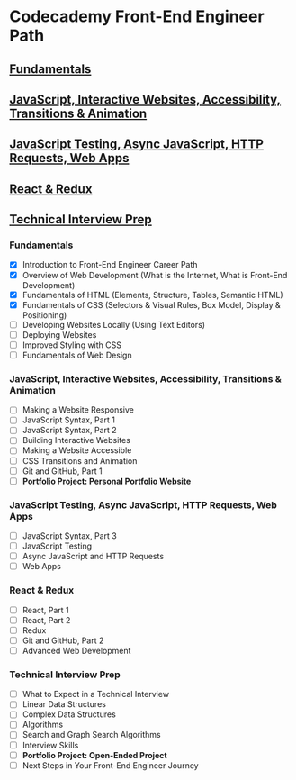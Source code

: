 # Codecademy Front-End Engineer Path
## [Fundamentals](#fundamentals-1)
## [JavaScript, Interactive Websites, Accessibility, Transitions & Animation](#javascript-interactive-websites-accessibility-transitions--animation-1)
## [JavaScript Testing, Async JavaScript, HTTP Requests, Web Apps](#javascript-testing-async-javascript-http-requests-web-apps-1)
## [React & Redux](#react--redux1)
## [Technical Interview Prep](#technical-interview-prep-1)

### Fundamentals
- [x] Introduction to Front-End Engineer Career Path
- [x] Overview of Web Development (What is the Internet, What is Front-End Development)
- [x] Fundamentals of HTML (Elements, Structure, Tables, Semantic HTML)
- [x] Fundamentals of CSS (Selectors & Visual Rules, Box Model, Display & Positioning)
- [ ] Developing Websites Locally (Using Text Editors)
- [ ] Deploying Websites
- [ ] Improved Styling with CSS
- [ ] Fundamentals of Web Design
### JavaScript, Interactive Websites, Accessibility, Transitions & Animation
- [ ] Making a Website Responsive
- [ ] JavaScript Syntax, Part 1
- [ ] JavaScript Syntax, Part 2
- [ ] Building Interactive Websites
- [ ] Making a Website Accessible
- [ ] CSS Transitions and Animation
- [ ] Git and GitHub, Part 1
- [ ] **Portfolio Project: Personal Portfolio Website**
### JavaScript Testing, Async JavaScript, HTTP Requests, Web Apps
- [ ] JavaScript Syntax, Part 3
- [ ] JavaScript Testing
- [ ] Async JavaScript and HTTP Requests
- [ ] Web Apps
### React & Redux
- [ ] React, Part 1
- [ ] React, Part 2
- [ ] Redux
- [ ] Git and GitHub, Part 2
- [ ] Advanced Web Development
### Technical Interview Prep
- [ ] What to Expect in a Technical Interview
- [ ] Linear Data Structures
- [ ] Complex Data Structures
- [ ] Algorithms
- [ ] Search and Graph Search Algorithms
- [ ] Interview Skills
- [ ] **Portfolio Project: Open-Ended Project**
- [ ] Next Steps in Your Front-End Engineer Journey